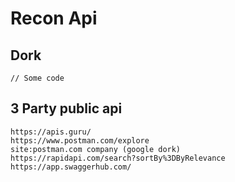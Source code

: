 # Recon Api

## Dork

```
// Some code
```

## 3 Party public api

```
https://apis.guru/
https://www.postman.com/explore
site:postman.com company (google dork)
https://rapidapi.com/search?sortBy%3DByRelevance
https://app.swaggerhub.com/
```
